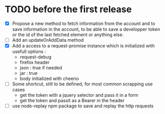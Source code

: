 TODO before the first release
=============================

 - [X] Propose a new method to fetch information from the account and to save information in the
   account, to be able to save a developper token or the id of the last fetched element or anything
   else.
 - [ ] Add an updateOrAddData method
 - [X] Add a access to a request-promise instance which is initialized with usefull options :
    - request-debug
    - firefox header
    - json : true if needed
    - jar : true
    - body initialized with cheerio
 - [ ] Some shortcut, still to be defined, for most common scrapping use cases
      - get the token with a jquery selector and pass it in a form
      - get the token and passit as a Bearer in the header
 - [ ] use node-replay npm package to save and replay the http requests
